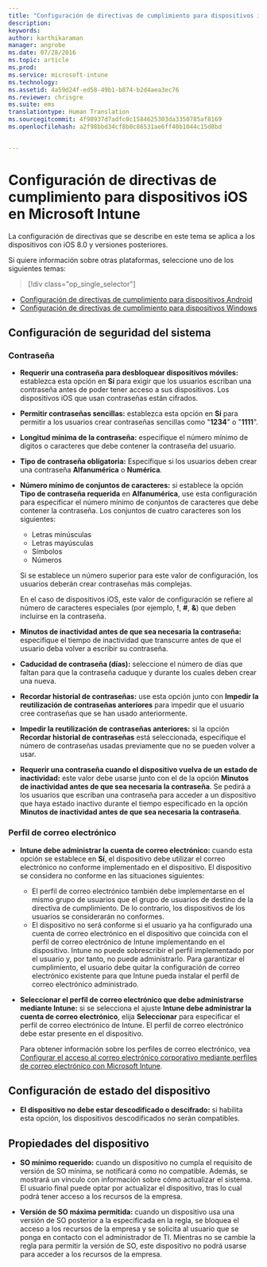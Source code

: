 ```yaml
---
title: "Configuración de directivas de cumplimiento para dispositivos iOS | Microsoft Intune"
description: 
keywords: 
author: karthikaraman
manager: angrobe
ms.date: 07/28/2016
ms.topic: article
ms.prod: 
ms.service: microsoft-intune
ms.technology: 
ms.assetid: 4a59d24f-ed58-49b1-b874-b2d4aea3ec76
ms.reviewer: chrisgre
ms.suite: ems
translationtype: Human Translation
ms.sourcegitcommit: 4f98937d7adfc0c1584625303da3350785af8169
ms.openlocfilehash: a2f98bbd34cf8b0c86531ae6ff40b1044c15d8bd


---
```



# Configuración de directivas de cumplimiento para dispositivos iOS en Microsoft Intune

La configuración de directivas que se describe en este tema se aplica a los dispositivos con iOS 8.0 y versiones posteriores.

Si quiere información sobre otras plataformas, seleccione uno de los siguientes temas:
> [!div class="op_single_selector"]
- [Configuración de directivas de cumplimiento para dispositivos Android](android-compliance-policy-settings-in-microsoft-intune.md)
- [Configuración de directivas de cumplimiento para dispositivos Windows](windows-compliance-policy-settings-in-microsoft-intune.md)

## Configuración de seguridad del sistema
### Contraseña
- **Requerir una contraseña para desbloquear dispositivos móviles:** establezca esta opción en **Sí** para exigir que los usuarios escriban una contraseña antes de poder tener acceso a sus dispositivos. Los dispositivos iOS que usan contraseñas están cifrados.

- **Permitir contraseñas sencillas:** establezca esta opción en **Sí** para permitir a los usuarios crear contraseñas sencillas como "**1234**" o "**1111**".

-  **Longitud mínima de la contraseña:** especifique el número mínimo de dígitos o caracteres que debe contener la contraseña del usuario.
- **Tipo de contraseña obligatoria:** Especifique si los usuarios deben crear una contraseña **Alfanumérica** o **Numérica**.

- **Número mínimo de conjuntos de caracteres:** si establece la opción **Tipo de contraseña requerida** en **Alfanumérica**, use esta configuración para especificar el número mínimo de conjuntos de caracteres que debe contener la contraseña. Los conjuntos de cuatro caracteres son los siguientes:
  -   Letras minúsculas
  -   Letras mayúsculas
  -   Símbolos
  -   Números

  Si se establece un número superior para este valor de configuración, los usuarios deberán crear contraseñas más complejas.

  En el caso de dispositivos iOS, este valor de configuración se refiere al número de caracteres especiales (por ejemplo, **!**, **#**, **&amp;**) que deben incluirse en la contraseña.
- **Minutos de inactividad antes de que sea necesaria la contraseña:** especifique el tiempo de inactividad que transcurre antes de que el usuario deba volver a escribir su contraseña.

- **Caducidad de contraseña (días):** seleccione el número de días que faltan para que la contraseña caduque y durante los cuales deben crear una nueva.

- **Recordar historial de contraseñas:** use esta opción junto con **Impedir la reutilización de contraseñas anteriores** para impedir que el usuario cree contraseñas que se han usado anteriormente.

- **Impedir la reutilización de contraseñas anteriores:** si la opción **Recordar historial de contraseñas** está seleccionada, especifique el número de contraseñas usadas previamente que no se pueden volver a usar.

- **Requerir una contraseña cuando el dispositivo vuelva de un estado de inactividad:** este valor debe usarse junto con el de la opción **Minutos de inactividad antes de que sea necesaria la contraseña**. Se pedirá a los usuarios que escriban una contraseña para acceder a un dispositivo que haya estado inactivo durante el tiempo especificado en la opción **Minutos de inactividad antes de que sea necesaria la contraseña**.

### Perfil de correo electrónico
- **Intune debe administrar la cuenta de correo electrónico:** cuando esta opción se establece en **Sí**, el dispositivo debe utilizar el correo electrónico no conforme implementado en el dispositivo. El dispositivo se considera no conforme en las situaciones siguientes:
  - El perfil de correo electrónico también debe implementarse en el mismo grupo de usuarios que el grupo de usuarios de destino de la directiva de cumplimiento. De lo contrario, los dispositivos de los usuarios se considerarán no conformes.
  - El dispositivo no será conforme si el usuario ya ha configurado una cuenta de correo electrónico en el dispositivo que coincida con el perfil de correo electrónico de Intune implementando en el dispositivo. Intune no puede sobrescribir el perfil implementado por el usuario y, por tanto, no puede administrarlo. Para garantizar el cumplimiento, el usuario debe quitar la configuración de correo electrónico existente para que Intune pueda instalar el perfil de correo electrónico administrado.


- **Seleccionar el perfil de correo electrónico que debe administrarse mediante Intune:**
   si se selecciona el ajuste **Intune debe administrar la cuenta de correo electrónico**, elija **Seleccionar** para especificar el perfil de correo electrónico de Intune. El perfil de correo electrónico debe estar presente en el dispositivo.

     Para obtener información sobre los perfiles de correo electrónico, vea [Configurar el acceso al correo electrónico corporativo mediante perfiles de correo electrónico con Microsoft Intune](configure-access-to-corporate-email-using-email-profiles-with-microsoft-intune.md).

## Configuración de estado del dispositivo

- **El dispositivo no debe estar descodificado o descifrado:** si habilita esta opción, los dispositivos descodificados no serán compatibles.

##  Propiedades del dispositivo
- **SO mínimo requerido:** cuando un dispositivo no cumpla el requisito de versión de SO mínima, se notificará como no compatible.
Además, se mostrará un vínculo con información sobre cómo actualizar el sistema. El usuario final puede optar por actualizar el dispositivo, tras lo cual podrá tener acceso a los recursos de la empresa.

- **Versión de SO máxima permitida:** cuando un dispositivo usa una versión de SO posterior a la especificada en la regla, se bloquea el acceso a los recursos de la empresa y se solicita al usuario que se ponga en contacto con el administrador de TI. Mientras no se cambie la regla para permitir la versión de SO, este dispositivo no podrá usarse para acceder a los recursos de la empresa.



<!--HONumber=Sep16_HO2-->


